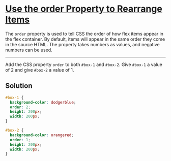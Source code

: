 # [Use the order Property to Rearrange Items](https://learn.freecodecamp.org/responsive-web-design/css-flexbox/use-the-order-property-to-rearrange-items)

The `order` property is used to tell CSS the order of how flex items appear in the flex container. By default, items will appear in the same order they come in the source HTML. The property takes numbers as values, and negative numbers can be used.

---

Add the CSS property `order` to both `#box-1` and `#box-2`. Give `#box-1` a value of 2 and give `#box-2` a value of 1.

## Solution

```css
#box-1 {
  background-color: dodgerblue;
  order: 2;
  height: 200px;
  width: 200px;
}

#box-2 {
  background-color: orangered;
  order: 1;
  height: 200px;
  width: 200px;
}
```
